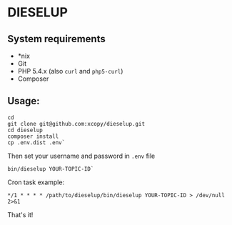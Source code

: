 
DIESELUP
========

System requirements
-------------------

* *nix
* Git
* PHP 5.4.x (also `curl` and `php5-curl`)
* Composer

Usage:
------

```shell
cd
git clone git@github.com:xcopy/dieselup.git
cd dieselup
composer install
cp .env.dist .env`
```

Then set your username and password in `.env` file

```shell
bin/dieselup YOUR-TOPIC-ID`
```

Cron task example:

```shell
*/1 * * * * /path/to/dieselup/bin/dieselup YOUR-TOPIC-ID > /dev/null 2>&1
```

That's it!
